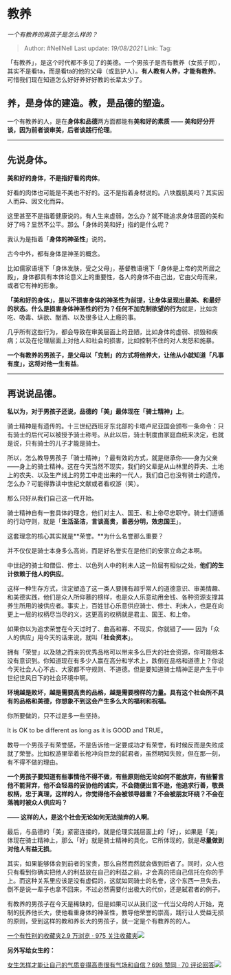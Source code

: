 # 教养
*一个有教养的男孩子是怎么样的？*

> Author: #NellNell
> Last update: *19/08/2021*
> Link:
> Tag:

「有教养」，是这个时代都不多见了的美德。一个男孩子是否有教养（女孩子同），其实不是看ta，而是看ta的他的父母（或监护人）。**有人教有人养，才能有教养**。可惜我们现在知道怎么好好养好好教的长辈太少了。

## **养**，是**身体**的建造。**教**，是**品德**的塑造。

一个有教养的人，是在**身体和品德**两方面都能有**美和好的素质 —— 美和好分开谈，因为前者谈审美，后者谈践行伦理**。

---

## 先说身体。

**美和好的身体，不是指好看的肉体**。

好看的肉体也可能是不美也不好的。这不是指着身材说的。八块腹肌美吗？其实因人而异、因文化而异。

这里甚至不是指着健康说的。有人生来虚弱，怎么办？就不能追求身体层面的美和好了吗？显然不公平。那么「身体的美和好」指的是什么呢？

我认为是指着「**身体的神圣性**」说的。

古今中外，都有身体是神圣的概念。

比如儒家语境下「身体发肤，受之父母」，基督教语境下「身体是上帝的灵所居之殿」，身体都具有本体论意义上的重要性，各人的身体不由己出，它由父母而来，或者它有神的形象。

**「美和好的身体」，是以不损害身体的神圣性为前提，让身体呈现出最美、和最好的状态。**什么是损害身体神圣性的行为？任何**不加克制欲望的行为**就是，比如贪吃、吸毒、纵欲、酗酒、以及很多让人上瘾的事。

几乎所有这些行为，都会导致在审美层面上的丑陋，比如身体的虚弱、损毁和疾病；以及在伦理层面上对他人和社会的损害，比如控制不住的对人发怒和施暴。

**一个有教养的男孩子，是父母以「克制」的方式将他养大，让他从小就知道「凡事有度」，这将对他一生有益**。

---

## 再说说品德。

**私以为，对于男孩子还说，品德的「美」最体现在「骑士精神」上**。

骑士精神是有遗传的。十三世纪西班牙东北部的卡塔卢尼亚国会颁布一条命令：只有骑士的后代可以被授予骑士称号。从此以后，骑士制度由家庭血统来决定，也就是说，只有骑士的儿子才能是骑士。

所以，怎么教导男孩子「骑士精神」？最有效的方式，就是继承你——身为父亲——身上的骑士精神。这在今天当然不现实，我们的父辈是从山林里的莽夫、土地上的农夫、以及生产线上的劳工中走出来的一代人，我们自己也没有骑士的遗传。怎么办？可能得靠读中世纪文献或者看权游（笑）。

那么只好从我们自己这一代开始。

骑士精神自有一套具体的理念，他们对主人、国王、和上帝尽忠职守。骑士们遵循的行动守则，就是「**生活圣洁，言谈高贵，善恶分明，效忠国王**」。

这套理念的核心其实就是**荣誉。**为什么名誉那么重要？

并不仅仅是骑士本身多么高尚，而是好名誉实在是他们的安家立命之本啊。

中世纪的骑士和僧侣、修士、以色列人中的利未人这一阶层有相似之处，**他们的生计依赖于他人的供应**。

这样一种生存方式，注定塑造了这一类人要拥有超乎常人的道德意识、审美情趣、和美德实践，他们是众人所仰慕的榜样，也是众人乐意动用金钱、各种资源支撑其养生所用的被供应者。事实上，百姓甘心乐意供应骑士、修士、利未人，也是在向更上一层的权柄尽当尽的义，这更高的权柄就是君主、国王、和上帝。

如果你以为追求荣誉在今天过时了、曲高和寡、不现实，你就错了—— 因为「众人的供应」用今天的话来说，就叫「**社会资本**」。

拥有「荣誉」以及随之而来的优秀品格可以带来多么巨大的社会资源，你可能根本没有意识到。你知道现在有多少人赢在高分和学术上，跌倒在品格和道德上？你说今天社会人心不古、大家都不守规则、不道德。但是要知道骑士精神正是产生于中世纪世风日下的社会环境中啊。

**环境越是败坏，越是需要高贵的品格，越是需要榜样的力量。具有这个社会所不具有的品格和美德，你想象不到这会产生多么大的福利和祝福。**

你所要做的，只不过是多一些坚持。

It is OK to be different as long as it is GOOD and TRUE。

教导一个男孩子有荣誉感，不是告诉他一定要成功才有荣誉，有时候反而是失败成就了荣誉。比如权游里举着长枪冲向巨龙的弑君者，虽然明知失败，但在那一刻，有不得不做的理由。

**一个男孩子要知道有些事情他不得不做，有些原则他无论如何不能放弃，有些誓言他不能背弃，他不会轻易的妥协他的诚实，不会随便出言不逊，他追求行善，敬畏权柄，忠于真理，这样的人，你觉得他不会被领导器重？不会被朋友环绕？不会在落魄时被众人供应吗？**

**—— 这样的人，是这个社会无论如何无法抛弃的人啊**。

最后，与品德的「美」紧密连接的，就是伦理实践层面上的「好」，如果是「美」体现在骑士精神上，那么「好」就是骑士精神的具化，它所体现的，就是**尽量做到对他人有益无损**。

其实，如果能够体会到前者的宝贵，那么自然而然就会做到后者了。同时，众人也只有看到你确实把他人的利益放在自己的利益之前，才会真的把自己信托在你的手上。而这种关系里应该是没有虚假的，这就如同骑士的名誉，这个东西一旦失去，倒不是说一辈子也拿不回来，不过必然需要付出极大的代价，还是弑君者的例子。

有教养的男孩子在今天是稀缺的，但是如果可以从我们这一代当父母的人开始，克制的抚养他长大，使他看重身体的神圣性，教导他荣誉的崇高，践行让人受益无损的原则，受到这样的教和养长大的男孩子，就一定是个有教养的的人。

[一个有性别的收藏夹2.9 万浏览 · 975 关注收藏夹![](https://pic2.zhimg.com/80/v2-b2918ef3f9c19572ba524ac59316a917_1440w.png)](https://zhihu.com/collection/326955627)

**另外写给女生的：**

[女生怎样才能让自己的气质变得高贵很有气场和自信？698 赞同 · 70 评论回答![](https://pic1.zhimg.com/v2-3ef62cebc29e2863b7ac647bd1df864c_ipico.jpg)](https://www.zhihu.com/question/297342809/answer/586101469)

